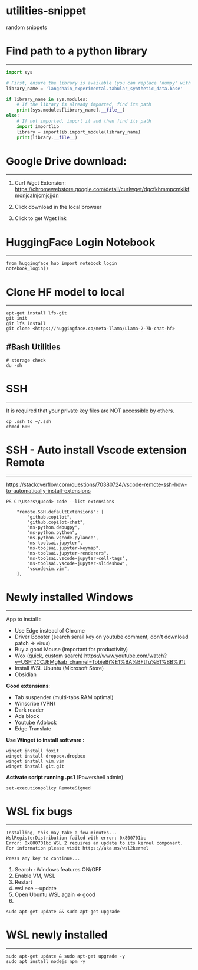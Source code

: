# utilities-snippet
random snippets

# Find path to a python library
-------------------------
```python 
import sys

# First, ensure the library is available (you can replace 'numpy' with the library you're interested in)
library_name = 'langchain_experimental.tabular_synthetic_data.base'

if library_name in sys.modules:
    # If the library is already imported, find its path
    print(sys.modules[library_name].__file__)
else:
    # If not imported, import it and then find its path
    import importlib
    library = importlib.import_module(library_name)
    print(library.__file__)
```


# Google Drive download:
-----------------------
1. Curl Wget Extension: https://chromewebstore.google.com/detail/curlwget/dgcfkhmmpcmkikfmonjcalnjcmjcjjdn

2. Click download in the local browser

3. Click to get Wget link

# HuggingFace Login Notebook
-----------------------
```
from huggingface_hub import notebook_login
notebook_login()
```
# Clone HF model to local
-----------------------
```
apt-get install lfs-git
git init   
git lfs install   
git clone <https://huggingface.co/meta-llama/Llama-2-7b-chat-hf>
```
#Bash Utilities
---------------
```
# storage check
du -sh
```

# SSH
-----------------
It is required that your private key files are NOT accessible by others.

```
cp .ssh to ~/.ssh
chmod 600
```

# SSH - Auto install Vscode extension Remote
--------------------------------------------
https://stackoverflow.com/questions/70380724/vscode-remote-ssh-how-to-automatically-install-extensions
```
PS C:\Users\quocd> code --list-extensions
```

```
    "remote.SSH.defaultExtensions": [
        "github.copilot",
        "github.copilot-chat",
        "ms-python.debugpy",
        "ms-python.python",
        "ms-python.vscode-pylance",
        "ms-toolsai.jupyter",
        "ms-toolsai.jupyter-keymap",
        "ms-toolsai.jupyter-renderers",
        "ms-toolsai.vscode-jupyter-cell-tags",
        "ms-toolsai.vscode-jupyter-slideshow",
        "vscodevim.vim",
    ],
```

# Newly installed Windows
-------------------------
App to install :
- Use Edge instead of Chrome
- Driver Booster (search serail key on youtube comment, don't download patch -> 
 virus)
- Buy a good Mouse (important for productivity)
- Wox (quick, custom search) https://www.youtube.com/watch?v=USFf2CCJEMg&ab_channel=TobieBi%E1%BA%BFtTu%E1%BB%91t
- Install WSL Ubuntu (Microsoft Store)
- Obsidian

**Good extensions**:
- Tab suspender (multi-tabs RAM optimal) 
- Winscribe (VPN)
- Dark reader
- Ads block
- Youtube Adblock
- Edge Translate

**Use Winget to install software :**  
```
winget install foxit 
winget install dropbox.dropbox 
winget install vim.vim
winget install git.git
```

**Activate script running .ps1**
(Powershell admin)
```
set-executionpolicy RemoteSigned
```

# WSL fix bugs
--------------
```
Installing, this may take a few minutes...
WslRegisterDistribution failed with error: 0x800701bc
Error: 0x800701bc WSL 2 requires an update to its kernel component. For information please visit https://aka.ms/wsl2kernel

Press any key to continue...
```
1. Search : Windows features ON/OFF
2. Enable VM, WSL
3. Restart
4. wsl.exe --update
5. Open Ubuntu WSL again => good
6.

```
sudo apt-get update && sudo apt-get upgrade
```

# WSL newly installed
---------------------
```
sudo apt-get update & sudo apt-get upgrade -y
sudo apt install nodejs npm -y
```










